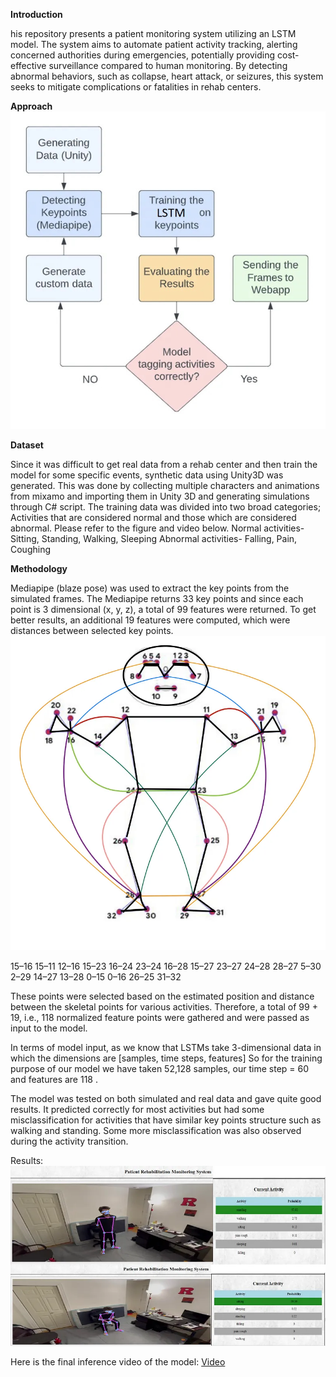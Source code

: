 **Introduction**

his repository presents a patient monitoring system utilizing an LSTM model. The system aims to automate patient activity tracking, alerting concerned authorities during emergencies, potentially providing cost-effective surveillance compared to human monitoring. By detecting abnormal behaviors, such as collapse, heart attack, or seizures, this system seeks to mitigate complications or fatalities in rehab centers.

**Approach**
![Features Used](approach_.jpg)


**Dataset**

Since it was difficult to get real data from a rehab center and then train the model for some specific events, synthetic data using Unity3D was generated. This was done by collecting multiple characters and animations from mixamo and importing them in Unity 3D and generating simulations through C# script. The training data was divided into two broad categories; Activities that are considered normal and those which are considered abnormal. Please refer to the figure and video below.
Normal activities- Sitting, Standing, Walking, Sleeping
Abnormal activities- Falling, Pain, Coughing

**Methodology**

Mediapipe (blaze pose) was used to extract the key points from the simulated frames. The Mediapipe returns 33 key points and since each point is 3 dimensional (x, y, z), a total of 99 features were returned. To get better results, an additional 19 features were computed, which were distances between selected key points. 
![Features Used](points.jpg)

15–16 15–11 12–16 15–23 16–24
23–24 16–28 15–27 23–27 24–28
28–27 5–30 2–29 14–27 13–28
0–15 0–16 26–25 31–32

These points were selected based on the estimated position and distance between the skeletal points for various activities. Therefore, a total of 99 + 19, i.e., 118 normalized feature points were gathered and were passed as input to the model. 

In terms of model input, as we know that LSTMs take 3-dimensional data in which the dimensions are [samples, time steps, features] So for the training purpose of our model we have taken 52,128 samples, our time step = 60 and features are 118 . 

The model was tested on both simulated and real data and gave quite good results. It predicted correctly for most activities but had some misclassification for activities that have similar key points structure such as walking and standing. Some more misclassification was also observed during the activity transition.

Results:
![Result1](res1.jpg)


Here is the final inference video of the model: [Video](https://www.youtube.com/watch?v=zA1YFdSc1ZU)


